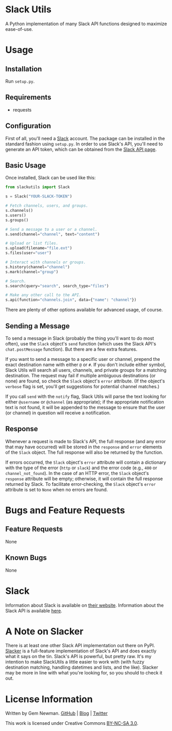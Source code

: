 Slack Utils
===========

A Python implementation of many Slack API functions designed to maximize ease-of-use.

Usage
=====

Installation
------------

Run `setup.py`.

Requirements
------------

* requests

Configuration
-------------

First of all, you'll need a [Slack](http://www.slack.com) account. The package can be installed in the standard fashion using `setup.py`. In order to use Slack's API, you'll need to generate an API token, which can be obtained from the [Slack API page](http://api.slack.com).

Basic Usage
-----------

Once installed, Slack can be used like this:

```python
from slackutils import Slack

s = Slack("YOUR-SLACK-TOKEN")

# Fetch channels, users, and groups.
s.channels()
s.users()
s.groups()

# Send a message to a user or a channel.
s.send(channel="channel", text="content")

# Upload or list files.
s.upload(filename="file.ext")
s.files(user="user")

# Interact with channels or groups.
s.history(channel="channel")
s.mark(channel="group")

# Search.
s.search(query="search", search_type="files")

# Make any other call to the API.
s.api(function="channels.join", data={"name": "channel"})
```

There are plenty of other options available for advanced usage, of course.

Sending a Message
-----------------

To send a message in Slack (probably the thing you'll want to do most often), use the `Slack` object's `send` function (which uses the Slack API's `chat.postMessage` function). But there are a few extra features.

If you want to send a message to a specific user or channel, prepend the exact destination name with either `@` or `#`. If you don't include either symbol, Slack Utils will search all users, channels, and private groups for a matching destination. The request may fail if multiple ambiguous destinations (or none) are found, so check the `Slack` object's `error` attribute. (If the object's `verbose` flag is set, you'll get suggestions for potential channel matches.)

If you call `send` with the `notify` flag, Slack Utils will parse the text looking for either `@username` or `@channel` (as appropriate); if the appropriate notification text is not found, it will be appended to the message to ensure that the user (or channel) in question will receive a notification.

Response
--------

Whenever a request is made to Slack's API, the full response (and any error that may have occurred) will be stored in the `response` and `error` elements of the `Slack` object. The full response will also be returned by the function.

If errors occurred, the `Slack` object's `error` attribute will contain a dictionary with the type of the error (`http` or `slack`) and the error code (e.g., `400` or `channel_not_found`). In the case of an HTTP error, the `Slack` object's `response` attribute will be empty; otherwise, it will contain the full response returned by Slack. To facilitate error-checking, the `Slack` object's `error` attribute is set to `None` when no errors are found.

Bugs and Feature Requests
=========================

Feature Requests
----------------

None

Known Bugs
----------

None

Slack
=====

Information about Slack is available on [their website](http://www.slack.com). Information about the Slack API is available [here](http://api.slack.com).

A Note on Slacker
=================

There is at least one other Slack API implementation out there on PyPI. [Slacker](https://pypi.python.org/pypi/slacker/0.3.3) is a full-feature implementation of Slack's API and does exactly what it says on the tin. Slack's API is powerful, but pretty raw. It's my intention to make SlackUtils a little easier to work with (with fuzzy destination matching, handling datetimes and lists, and the like). Slacker may be more in line with what you're looking for, so you should to check it out.

License Information
===================

Written by Gem Newman. [GitHub](https://github.com/spurll/) | [Blog](http://www.startleddisbelief.com) | [Twitter](https://twitter.com/spurll)

This work is licensed under Creative Commons [BY-NC-SA 3.0](https://creativecommons.org/licenses/by-nc-sa/3.0/).

